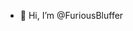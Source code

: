 - 👋 Hi, I’m @FuriousBluffer
<!-- - 👀 I’m interested in Data Science. -->
<!-- - 🌱 I’m currently learning Django and Tensorflow. -->
<!-- - 💞️ I’m looking to collaborate on mini projects. -->
<!-- - 📫 How to reach me... as of now, you can't. -->

<!---
FuriousBluffer/FuriousBluffer is a ✨ special ✨ repository because its `README.md` (this file) appears on your GitHub profile.
You can click the Preview link to take a look at your changes.
--->
